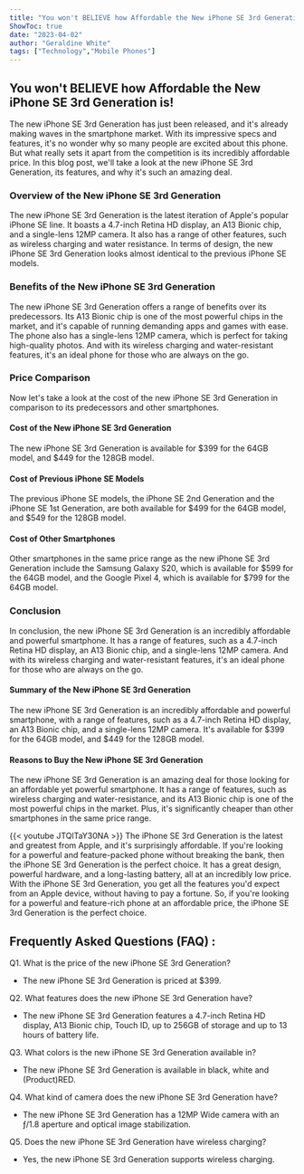```yaml
---
title: "You won't BELIEVE how Affordable the New iPhone SE 3rd Generation is!"
ShowToc: true 
date: "2023-04-02"
author: "Geraldine White" 
tags: ["Technology","Mobile Phones"]
---
```

## You won't BELIEVE how Affordable the New iPhone SE 3rd Generation is!

The new iPhone SE 3rd Generation has just been released, and it's already making waves in the smartphone market. With its impressive specs and features, it's no wonder why so many people are excited about this phone. But what really sets it apart from the competition is its incredibly affordable price. In this blog post, we'll take a look at the new iPhone SE 3rd Generation, its features, and why it's such an amazing deal.

### Overview of the New iPhone SE 3rd Generation

The new iPhone SE 3rd Generation is the latest iteration of Apple's popular iPhone SE line. It boasts a 4.7-inch Retina HD display, an A13 Bionic chip, and a single-lens 12MP camera. It also has a range of other features, such as wireless charging and water resistance. In terms of design, the new iPhone SE 3rd Generation looks almost identical to the previous iPhone SE models.

### Benefits of the New iPhone SE 3rd Generation

The new iPhone SE 3rd Generation offers a range of benefits over its predecessors. Its A13 Bionic chip is one of the most powerful chips in the market, and it's capable of running demanding apps and games with ease. The phone also has a single-lens 12MP camera, which is perfect for taking high-quality photos. And with its wireless charging and water-resistant features, it's an ideal phone for those who are always on the go.

### Price Comparison

Now let's take a look at the cost of the new iPhone SE 3rd Generation in comparison to its predecessors and other smartphones.

#### Cost of the New iPhone SE 3rd Generation

The new iPhone SE 3rd Generation is available for $399 for the 64GB model, and $449 for the 128GB model.

#### Cost of Previous iPhone SE Models

The previous iPhone SE models, the iPhone SE 2nd Generation and the iPhone SE 1st Generation, are both available for $499 for the 64GB model, and $549 for the 128GB model.

#### Cost of Other Smartphones

Other smartphones in the same price range as the new iPhone SE 3rd Generation include the Samsung Galaxy S20, which is available for $599 for the 64GB model, and the Google Pixel 4, which is available for $799 for the 64GB model.

### Conclusion

In conclusion, the new iPhone SE 3rd Generation is an incredibly affordable and powerful smartphone. It has a range of features, such as a 4.7-inch Retina HD display, an A13 Bionic chip, and a single-lens 12MP camera. And with its wireless charging and water-resistant features, it's an ideal phone for those who are always on the go.

#### Summary of the New iPhone SE 3rd Generation

The new iPhone SE 3rd Generation is an incredibly affordable and powerful smartphone, with a range of features, such as a 4.7-inch Retina HD display, an A13 Bionic chip, and a single-lens 12MP camera. It's available for $399 for the 64GB model, and $449 for the 128GB model.

#### Reasons to Buy the New iPhone SE 3rd Generation

The new iPhone SE 3rd Generation is an amazing deal for those looking for an affordable yet powerful smartphone. It has a range of features, such as wireless charging and water-resistance, and its A13 Bionic chip is one of the most powerful chips in the market. Plus, it's significantly cheaper than other smartphones in the same price range.

{{< youtube JTQlTaY30NA >}} 
The iPhone SE 3rd Generation is the latest and greatest from Apple, and it's surprisingly affordable. If you're looking for a powerful and feature-packed phone without breaking the bank, then the iPhone SE 3rd Generation is the perfect choice. It has a great design, powerful hardware, and a long-lasting battery, all at an incredibly low price. With the iPhone SE 3rd Generation, you get all the features you'd expect from an Apple device, without having to pay a fortune. So, if you're looking for a powerful and feature-rich phone at an affordable price, the iPhone SE 3rd Generation is the perfect choice.

## Frequently Asked Questions (FAQ) :
Q1. What is the price of the new iPhone SE 3rd Generation?
- The new iPhone SE 3rd Generation is priced at $399.

Q2. What features does the new iPhone SE 3rd Generation have?
- The new iPhone SE 3rd Generation features a 4.7-inch Retina HD display, A13 Bionic chip, Touch ID, up to 256GB of storage and up to 13 hours of battery life.

Q3. What colors is the new iPhone SE 3rd Generation available in?
- The new iPhone SE 3rd Generation is available in black, white and (Product)RED.

Q4. What kind of camera does the new iPhone SE 3rd Generation have?
- The new iPhone SE 3rd Generation has a 12MP Wide camera with an ƒ/1.8 aperture and optical image stabilization.

Q5. Does the new iPhone SE 3rd Generation have wireless charging?
- Yes, the new iPhone SE 3rd Generation supports wireless charging.


